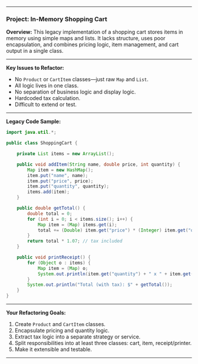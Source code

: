 
---

### **Project: In-Memory Shopping Cart**

**Overview:**
This legacy implementation of a shopping cart stores items in memory using simple maps and lists. It lacks structure, uses poor encapsulation, and combines pricing logic, item management, and cart output in a single class.

---

**Key Issues to Refactor:**

* No `Product` or `CartItem` classes—just raw `Map` and `List`.
* All logic lives in one class.
* No separation of business logic and display logic.
* Hardcoded tax calculation.
* Difficult to extend or test.

---

**Legacy Code Sample:**

```java
import java.util.*;

public class ShoppingCart {

    private List items = new ArrayList();

    public void addItem(String name, double price, int quantity) {
        Map item = new HashMap();
        item.put("name", name);
        item.put("price", price);
        item.put("quantity", quantity);
        items.add(item);
    }

    public double getTotal() {
        double total = 0;
        for (int i = 0; i < items.size(); i++) {
            Map item = (Map) items.get(i);
            total += (Double) item.get("price") * (Integer) item.get("quantity");
        }
        return total * 1.07; // tax included
    }

    public void printReceipt() {
        for (Object o : items) {
            Map item = (Map) o;
            System.out.println(item.get("quantity") + " x " + item.get("name") + " @ " + item.get("price"));
        }
        System.out.println("Total (with tax): $" + getTotal());
    }
}
```

---

**Your Refactoring Goals:**

1. Create `Product` and `CartItem` classes.
2. Encapsulate pricing and quantity logic.
3. Extract tax logic into a separate strategy or service.
4. Split responsibilities into at least three classes: cart, item, receipt/printer.
5. Make it extensible and testable.

---